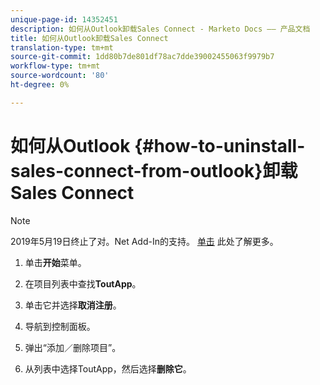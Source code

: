 ```yaml
---
unique-page-id: 14352451
description: 如何从Outlook卸载Sales Connect - Marketo Docs —— 产品文档
title: 如何从Outlook卸载Sales Connect
translation-type: tm+mt
source-git-commit: 1dd80b7de801df78ac7dde39002455063f9979b7
workflow-type: tm+mt
source-wordcount: '80'
ht-degree: 0%

---
```



# 如何从Outlook {#how-to-uninstall-sales-connect-from-outlook}卸载Sales Connect

>[!NOTE]
>
>2019年5月19日终止了对。Net Add-In的支持。 [单击](https://nation.marketo.com/docs/DOC-7028-end-of-life-outlook-net-add-in-for-toutappmarketo-sales-connect) 此处了解更多。

1. 单击&#x200B;**开始**&#x200B;菜单。

1. 在项目列表中查找&#x200B;**ToutApp**。

1. 单击它并选择&#x200B;**取消注册**。

1. 导航到控制面板。

1. 弹出“添加／删除项目”。

1. 从列表中选择ToutApp，然后选择&#x200B;**删除它**。

